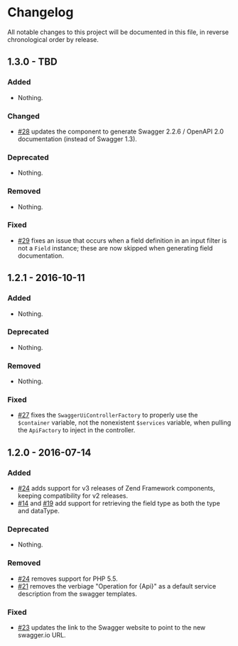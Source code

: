 # Changelog

All notable changes to this project will be documented in this file, in reverse chronological order by release.

## 1.3.0 - TBD

### Added

- Nothing.

### Changed

- [#28](https://github.com/zfcampus/zf-apigility-documentation-swagger/pull/28) updates the component to generate Swagger 2.2.6 / OpenAPI 2.0 documentation (instead of Swagger 1.3).

### Deprecated

- Nothing.

### Removed

- Nothing.

### Fixed

- [#29](https://github.com/zfcampus/zf-apigility-documentation-swagger/pull/29) fixes an issue that occurs when a field definition in an input filter
  is not a `Field` instance; these are now skipped when generating field documentation.

## 1.2.1 - 2016-10-11

### Added

- Nothing.

### Deprecated

- Nothing.

### Removed

- Nothing.

### Fixed

- [#27](https://github.com/zfcampus/zf-apigility-documentation-swagger/pull/27)
  fixes the `SwaggerUiControllerFactory` to properly use the `$container`
  variable, not the nonexistent `$services` variable, when pulling the
  `ApiFactory` to inject in the controller.

## 1.2.0 - 2016-07-14

### Added

- [#24](https://github.com/zfcampus/zf-apigility-documentation-swagger/pull/24)
  adds support for v3 releases of Zend Framework components, keeping
  compatibility for v2 releases.
- [#14](https://github.com/zfcampus/zf-apigility-documentation-swagger/pull/14) and
  [#19](https://github.com/zfcampus/zf-apigility-documentation-swagger/pull/19) add
  support for retrieving the field type as both the type and dataType.

### Deprecated

- Nothing.

### Removed

- [#24](https://github.com/zfcampus/zf-apigility-documentation-swagger/pull/24)
  removes support for PHP 5.5.
- [#21](https://github.com/zfcampus/zf-apigility-documentation-swagger/pull/21)
  removes the verbiage "Operation for {Api}" as a default service description
  from the swagger templates.

### Fixed

- [#23](https://github.com/zfcampus/zf-apigility-documentation-swagger/pull/23)
  updates the link to the Swagger website to point to the new swagger.io URL.
